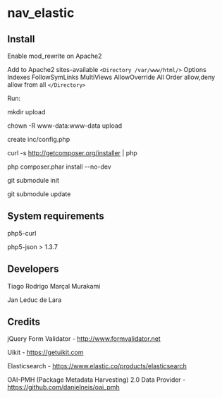 # nav_elastic


## Install

Enable mod_rewrite on Apache2

Add to Apache2 sites-available
`<Directory /var/www/html/>`
        Options Indexes FollowSymLinks MultiViews
        AllowOverride All
        Order allow,deny
        allow from all
`</Directory>`


Run: 

mkdir upload

chown -R www-data:www-data upload

create inc/config.php

curl -s http://getcomposer.org/installer | php

php composer.phar install --no-dev

git submodule init

git submodule update


## System requirements

php5-curl

php5-json > 1.3.7


## Developers 

Tiago Rodrigo Marçal Murakami


Jan Leduc de Lara

## Credits

jQuery Form Validator - http://www.formvalidator.net

Uikit - https://getuikit.com

Elasticsearch - https://www.elastic.co/products/elasticsearch

OAI-PMH (Package Metadata Harvesting) 2.0 Data Provider - https://github.com/danielneis/oai_pmh
